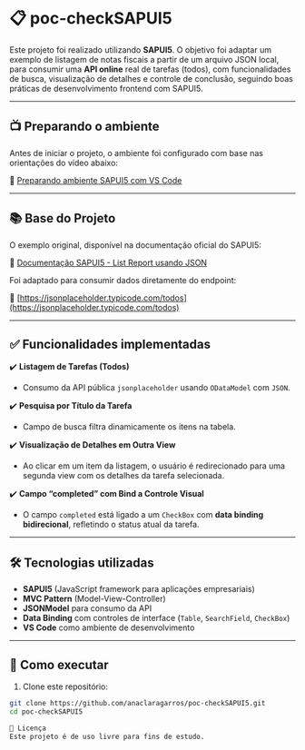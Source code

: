 # 📋 poc-checkSAPUI5

Este projeto foi realizado utilizando **SAPUI5**. O objetivo foi adaptar um exemplo de listagem de notas fiscais a partir de um arquivo JSON local, para consumir uma **API online** real de tarefas (todos), com funcionalidades de busca, visualização de detalhes e controle de conclusão, seguindo boas práticas de desenvolvimento frontend com SAPUI5.

---

## 📺 Preparando o ambiente

Antes de iniciar o projeto, o ambiente foi configurado com base nas orientações do vídeo abaixo:

🔗 [Preparando ambiente SAPUI5 com VS Code](https://www.youtube.com/watch?v=sdnpmgfbYAk)

---

## 📚 Base do Projeto

O exemplo original, disponível na documentação oficial do SAPUI5:

🔗 [Documentação SAPUI5 - List Report usando JSON](https://sapui5.hana.ondemand.com/#/topic/3da5f4be63264db99f2e5b04c5e853db)

Foi adaptado para consumir dados diretamente do endpoint:

🔗 [https://jsonplaceholder.typicode.com/todos](https://jsonplaceholder.typicode.com/todos)

---

## ✅ Funcionalidades implementadas

✔️ **Listagem de Tarefas (Todos)**  
- Consumo da API pública `jsonplaceholder` usando `ODataModel` com `JSON`.

✔️ **Pesquisa por Título da Tarefa**  
- Campo de busca filtra dinamicamente os itens na tabela.

✔️ **Visualização de Detalhes em Outra View**  
- Ao clicar em um item da listagem, o usuário é redirecionado para uma segunda view com os detalhes da tarefa selecionada.

✔️ **Campo “completed” com Bind a Controle Visual**  
- O campo `completed` está ligado a um `CheckBox` com **data binding bidirecional**, refletindo o status atual da tarefa.


---

## 🛠️ Tecnologias utilizadas

- **SAPUI5** (JavaScript framework para aplicações empresariais)
- **MVC Pattern** (Model-View-Controller)
- **JSONModel** para consumo da API
- **Data Binding** com controles de interface (`Table`, `SearchField`, `CheckBox`)
- **VS Code** como ambiente de desenvolvimento

---

## 🚀 Como executar

1. Clone este repositório:

```bash
git clone https://github.com/anaclaragarros/poc-checkSAPUI5.git
cd poc-checkSAPUI5

📄 Licença
Este projeto é de uso livre para fins de estudo.

